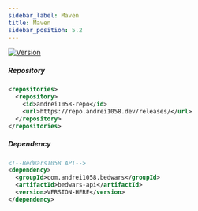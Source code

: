 ```yaml
---
sidebar_label: Maven
title: Maven
sidebar_position: 5.2
---
```

[![Version](https://img.shields.io/spiget/version/50942)](https://www.spigotmc.org/resources/50942)

##### Repository

```xml
<repositories>
  <repository>
    <id>andrei1058-repo</id>
    <url>https://repo.andrei1058.dev/releases/</url>
  </repository>
</repositories>

```

##### Dependency

```xml
<!--BedWars1058 API-->
<dependency>
  <groupId>com.andrei1058.bedwars</groupId>
  <artifactId>bedwars-api</artifactId>
  <version>VERSION-HERE</version>
</dependency>

```
